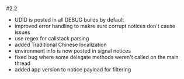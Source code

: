 #2.2

- UDID is posted in all DEBUG builds by default
- improved error handling to makre sure corrupt notices don't cause issues
- use regex for callstack parsing
- added Traditional Chinese localization
- environment info is now posted in signal notices
- fixed bug where some delegate methods weren't called on the main thread
- added app version to notice payload for filtering